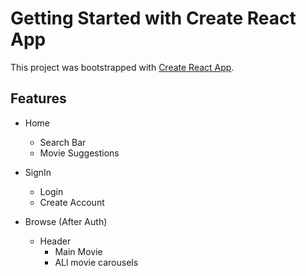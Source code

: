 # Getting Started with Create React App

This project was bootstrapped with [Create React App](https://github.com/facebook/create-react-app).

## Features

- Home 
    - Search Bar
    - Movie Suggestions

- SignIn
    - Login
    - Create Account

- Browse (After Auth)
    - Header
        - Main Movie
        - ALl movie carousels
